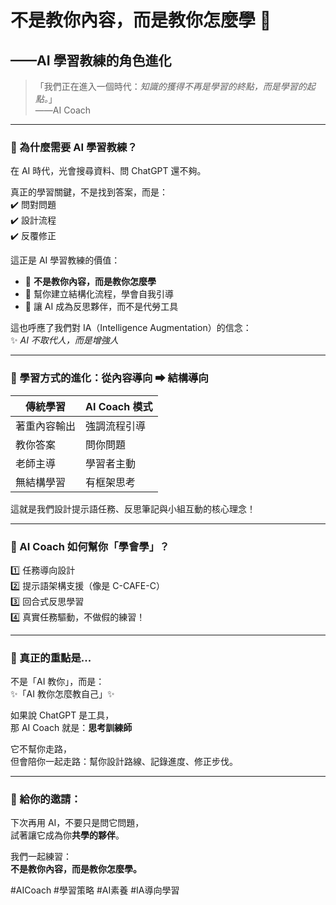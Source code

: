 # 不是教你內容，而是教你怎麼學 📘  
## ——AI 學習教練的角色進化

> 「我們正在進入一個時代：*知識的獲得不再是學習的終點，而是學習的起點。*」  
> ——AI Coach

---

### 🎯 為什麼需要 AI 學習教練？

在 AI 時代，光會搜尋資料、問 ChatGPT 還不夠。

真正的學習關鍵，不是找到答案，而是：  
✔️ 問對問題  
✔️ 設計流程  
✔️ 反覆修正

這正是 AI 學習教練的價值：

- 🧠 **不是教你內容，而是教你怎麼學**
- 🧭 幫你建立結構化流程，學會自我引導
- 🔁 讓 AI 成為反思夥伴，而不是代勞工具

這也呼應了我們對 IA（Intelligence Augmentation）的信念：  
✨ *AI 不取代人，而是增強人*

---

### 🧩 學習方式的進化：從內容導向 ➡ 結構導向

| 傳統學習     | AI Coach 模式 |
| ------------ | ------------- |
| 著重內容輸出 | 強調流程引導  |
| 教你答案     | 問你問題      |
| 老師主導     | 學習者主動    |
| 無結構學習   | 有框架思考    |

這就是我們設計提示語任務、反思筆記與小組互動的核心理念！

---

### 🔧 AI Coach 如何幫你「學會學」？

1️⃣ 任務導向設計  
2️⃣ 提示語架構支援（像是 C-CAFE-C）  
3️⃣ 回合式反思學習  
4️⃣ 真實任務驅動，不做假的練習！

---

### 🧠 真正的重點是...

不是「AI 教你」，而是：  
✨「AI 教你怎麼教自己」✨

如果說 ChatGPT 是工具，  
那 AI Coach 就是：**思考訓練師**

它不幫你走路，  
但會陪你一起走路：幫你設計路線、記錄進度、修正步伐。

---

### 🚀 給你的邀請：

下次再用 AI，不要只是問它問題，  
試著讓它成為你**共學的夥伴**。

我們一起練習：  
**不是教你內容，而是教你怎麼學。**

#AICoach #學習策略 #AI素養 #IA導向學習
